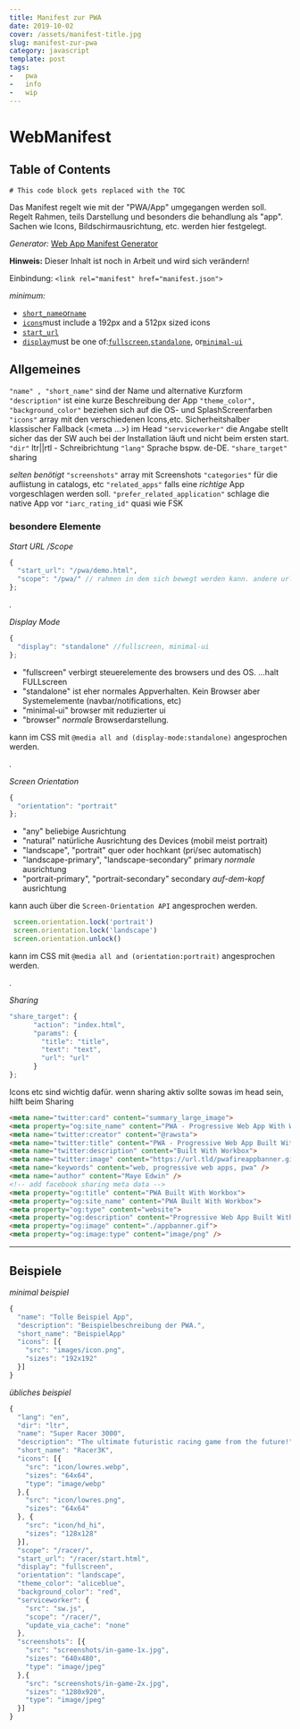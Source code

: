 ```yaml
---
title: Manifest zur PWA
date: 2019-10-02
cover: /assets/manifest-title.jpg
slug: manifest-zur-pwa
category: javascript
template: post
tags:
-   pwa
-   info
-   wip
---
```



# WebManifest

## Table of Contents
```toc
# This code block gets replaced with the TOC
```

Das Manifest regelt wie mit der "PWA/App" umgegangen werden soll.
Regelt Rahmen, teils Darstellung und besonders die behandlung als "app".
Sachen wie Icons, Bildschirmausrichtung, etc. werden hier festgelegt.

_Generator:_ [Web App Manifest Generator](https://tomitm.github.io/appmanifest/)

**Hinweis:** Dieser Inhalt ist noch in Arbeit und wird sich verändern!


Einbindung: ``<link rel="manifest" href="manifest.json">``

*minimum:*
*   [`short_name`or`name`](https://developers.google.com/web/fundamentals/web-app-manifest/#name)
*   [`icons`](https://developers.google.com/web/fundamentals/web-app-manifest/#icons)must include a 192px and a 512px sized icons
*   [`start_url`](https://developers.google.com/web/fundamentals/web-app-manifest/#start-url)
*   [`display`](https://developers.google.com/web/fundamentals/web-app-manifest/#display)must be one of:[`fullscreen`](https://developers.google.com/web/fundamentals/web-app-manifest/#display-params),[`standalone`](https://developers.google.com/web/fundamentals/web-app-manifest/#display-params), or[`minimal-ui`](https://developers.google.com/web/fundamentals/web-app-manifest/#display-params)

## Allgemeines

``"name" , "short_name"`` sind der Name und alternative Kurzform
``"description"`` ist eine kurze Beschreibung der App
``"theme_color", "background_color"`` beziehen sich auf die OS- und SplashScreenfarben
``"icons"`` array mit den verschiedenen Icons,etc.
Sicherheitshalber klassischer Fallback (<meta ...>) im Head
``"serviceworker"`` die Angabe stellt sicher das der SW auch bei der Installation läuft und nicht beim ersten start.
``"dir"`` ltr||rtl - Schreibrichtung
``"lang"`` Sprache bspw. de-DE.
``"share_target"`` sharing

_selten benötigt_
``"screenshots"`` array mit Screenshots
``"categories"`` für die auflistung in catalogs, etc
``"related_apps"`` falls eine _richtige_ App vorgeschlagen werden soll.
``"prefer_related_application"`` schlage die native App vor
``"iarc_rating_id"`` quasi wie FSK

### besondere Elemente

*Start URL /Scope*

```js
{
  "start_url": "/pwa/demo.html",
  "scope": "/pwa/" // rahmen in dem sich bewegt werden kann. andere urls werden geblockt
};
```

_._

*Display Mode*

```js
{
  "display": "standalone" //fullscreen, minimal-ui
};
```

-   "fullscreen" verbirgt steuerelemente des browsers und des OS. ...halt FULLscreen
-   "standalone" ist eher normales Appverhalten.
    Kein Browser aber Systemelemente (navbar/notifications, etc)
-   "minimal-ui" browser mit reduzierter ui
-   "browser" _normale_ Browserdarstellung.


kann im CSS mit ``@media all and (display-mode:standalone)`` angesprochen werden.

_._

*Screen Orientation*

```js
{
  "orientation": "portrait"
};
```

-   "any" beliebige Ausrichtung
-   "natural" natürliche Ausrichtung des Devices (mobil meist portrait)
-   "landscape", "portrait" quer oder hochkant (pri/sec automatisch)
-   "landscape-primary", "landscape-secondary" primary _normale_ ausrichtung
-   "portrait-primary", "portrait-secondary" secondary _auf-dem-kopf_ ausrichtung

kann auch über die ``Screen-Orientation API`` angesprochen werden.
```js
 screen.orientation.lock('portrait')
 screen.orientation.lock('landscape')
 screen.orientation.unlock()
```

kann im CSS mit ``@media all and (orientation:portrait)`` angesprochen werden.

_._

*Sharing*

```js
"share_target": {
      "action": "index.html",
      "params": {
        "title": "title",
        "text": "text",
        "url": "url"
      }
};
```

Icons etc sind wichtig dafür.
wenn sharing aktiv sollte sowas im head sein, hilft beim Sharing
```html
<meta name="twitter:card" content="summary_large_image">
<meta property="og:site_name" content="PWA - Progressive Web App With Workbox">
<meta name="twitter:creator" content="@rawsta">
<meta name="twitter:title" content="PWA - Progressive Web App Built With Workbox">
<meta name="twitter:description" content="Built With Workbox">
<meta name="twitter:image" content="https://url.tld/pwafireappbanner.gif">
<meta name="keywords" content="web, progressive web apps, pwa" />
<meta name="author" content="Maye Edwin" />
<!-- add facebook sharing meta data -->
<meta property="og:title" content="PWA Built With Workbox">
<meta property="og:site_name" content="PWA Built With Workbox">
<meta property="og:type" content="website">
<meta property="og:description" content="Progressive Web App Built With Workbox">
<meta property="og:image" content="./appbanner.gif">
<meta property="og:image:type" content="image/png" />
```




---
## Beispiele

*minimal beispiel*
```js
{
  "name": "Tolle Beispiel App",
  "description": "Beispielbeschreibung der PWA.",
  "short_name": "BeispielApp"
  "icons": [{
    "src": "images/icon.png",
    "sizes": "192x192"
  }]
}
```

*übliches beispiel*
```js
{
  "lang": "en",
  "dir": "ltr",
  "name": "Super Racer 3000",
  "description": "The ultimate futuristic racing game from the future!",
  "short_name": "Racer3K",
  "icons": [{
    "src": "icon/lowres.webp",
    "sizes": "64x64",
    "type": "image/webp"
  },{
    "src": "icon/lowres.png",
    "sizes": "64x64"
  }, {
    "src": "icon/hd_hi",
    "sizes": "128x128"
  }],
  "scope": "/racer/",
  "start_url": "/racer/start.html",
  "display": "fullscreen",
  "orientation": "landscape",
  "theme_color": "aliceblue",
  "background_color": "red",
  "serviceworker": {
    "src": "sw.js",
    "scope": "/racer/",
    "update_via_cache": "none"
  },
  "screenshots": [{
    "src": "screenshots/in-game-1x.jpg",
    "sizes": "640x480",
    "type": "image/jpeg"
  },{
    "src": "screenshots/in-game-2x.jpg",
    "sizes": "1280x920",
    "type": "image/jpeg"
  }]
}
```
